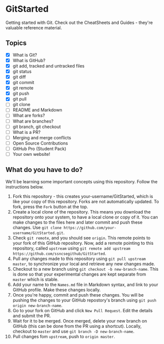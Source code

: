 # GitStarted
Getting started with Git. Check out the CheatSheets and Guides - they're valuable reference material.
## Topics
- [x] What is Git?
- [x] What is GitHub?
- [x] git add, tracked and untracked files
- [x] git status
- [x] git diff 
- [x] git commit
- [x] git remote
- [x] git push
- [x] git pull
- [ ] git clone
- [ ] README and Markdown
- [ ] What are forks?
- [ ] What are branches?
- [ ] git branch, git checkout
- [ ] What is a PR?
- [ ] Merging and merge conflicts
- [ ] Open Source Contributions
- [ ] GitHub Pro (Student Pack)
- [ ] Your own website!
## What do you have to do?
We'll be learning some important concepts using this repository. Follow the instructions below.
1. Fork this repository - this creates your-username/GitStarted, which is like your copy of this repository. Forks are not automatically updated. To fork, press the `Fork` button at the top.
2. Create a local clone of the repository. This means you download the repository onto your system, to have a local clone or copy of it. You can make changes to the files here and later commit and push these changes. Use `git clone https://github.com/your-username/GitStarted.git`.
3. Check `git remote`, and you should see `origin`. This remote points to your fork of this GitHub repository. Now, add a remote pointing to this repository, called `upstream` using `git remote add upstream https://github.com/ssncsegithub/GitStarted`.
4. Pull any changes made to this repository using `git pull upstream master`, to synchronize your local and retrieve any new changes made.
5. Checkout to a new branch using `git checkout -b new-branch-name`. This is done so that your experimental changes are kept separate from `master` which is stable.
6. Add your name to the `Names.md` file in Markdown syntax, and link to your GitHub profile. Make these changes locally.
7. Once you're happy, commit and push these changes. You will be pushing the changes to your GitHub repostory's branch using `git push origin new-branch-name`.
8. Go to your fork on GitHub and click `New Pull Request`. Edit the details and submit the PR.
9. Wait for it to be merged. Once merged, delete your new branch on GitHub (this can be done from the PR using a shortcut). Locally, checkout to `master` and use `git branch -D new-branch-name`.
10. Pull changes fom `upstream`, push to `origin master`.
